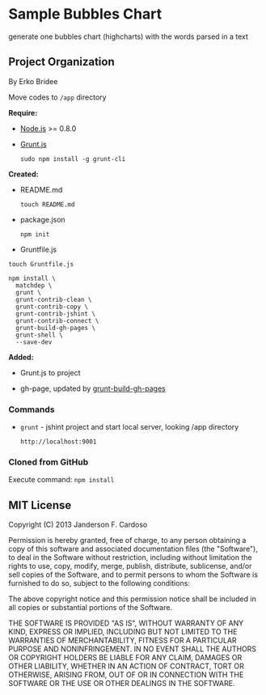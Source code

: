 # Sample Bubbles Chart

generate one bubbles chart (highcharts) with the words parsed in a text

## Project Organization

By Erko Bridee


Move codes to `/app` directory


**Require:**

* [Node.js](http://nodejs.org/) >= 0.8.0

* [Grunt.js](http://gruntjs.com/)

  `sudo npm install -g grunt-cli` 


**Created:** 

* README.md 

  `touch README.md`

* package.json

  `npm init`

* Gruntfile.js

```
touch Gruntfile.js

npm install \
  matchdep \
  grunt \
  grunt-contrib-clean \ 
  grunt-contrib-copy \
  grunt-contrib-jshint \
  grunt-contrib-connect \
  grunt-build-gh-pages \
  grunt-shell \
  --save-dev  
```  


**Added:**

* Grunt.js to project

* gh-page, updated by [grunt-build-gh-pages](https://github.com/pajtai/grunt-build-gh-pages)

### Commands

* `grunt` - jshint project and start local server, looking /app directory

  `http://localhost:9001`


### Cloned from GitHub

Execute command: `npm install`


## MIT License

Copyright (C) 2013 Janderson F. Cardoso

Permission is hereby granted, free of charge, to any person obtaining a copy of this software and associated documentation files (the "Software"), to deal in the Software without restriction, including without limitation the rights to use, copy, modify, merge, publish, distribute, sublicense, and/or sell copies of the Software, and to permit persons to whom the Software is furnished to do so, subject to the following conditions:

The above copyright notice and this permission notice shall be included in all copies or substantial portions of the Software.

THE SOFTWARE IS PROVIDED "AS IS", WITHOUT WARRANTY OF ANY KIND, EXPRESS OR IMPLIED, INCLUDING BUT NOT LIMITED TO THE WARRANTIES OF MERCHANTABILITY, FITNESS FOR A PARTICULAR PURPOSE AND NONINFRINGEMENT. IN NO EVENT SHALL THE AUTHORS OR COPYRIGHT HOLDERS BE LIABLE FOR ANY CLAIM, DAMAGES OR OTHER LIABILITY, WHETHER IN AN ACTION OF CONTRACT, TORT OR OTHERWISE, ARISING FROM, OUT OF OR IN CONNECTION WITH THE SOFTWARE OR THE USE OR OTHER DEALINGS IN THE SOFTWARE.